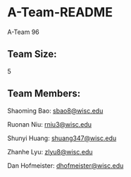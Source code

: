 # A-Team-README 
A-Team 96
## Team Size:
5
## Team Members:
Shaoming Bao:   <sbao8@wisc.edu> 

Ruonan Niu:     <rniu3@wisc.edu> 

Shunyi Huang:   <shuang347@wisc.edu> 

Zhanhe Lyu:     <zlyu8@wisc.edu> 

Dan Hofmeister: <dhofmeister@wisc.edu> 
